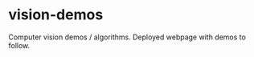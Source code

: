 # vision-demos
Computer vision demos / algorithms.
Deployed webpage with demos to follow. 

<!-- 
## Object detection 
- Welzl's Algorithm
- Separating Axis Theorem
- Ray Casting

## Pathfinding
- Dijkstra's
- A*
- BFS
- Steering (seek, flee, wander)

## Edge detection
- Canny Edge Detection
- Sobel filter
- Hough

## Image filtering
For this, could make a thing where you upload your image and can add one of these effects: 
- Gaussian Blur
- Bilateral filter
- Grayscale conversion
- Color thresholding for object recognition?

## PCG
- Midpoint Displacement Algorithm
--> 
